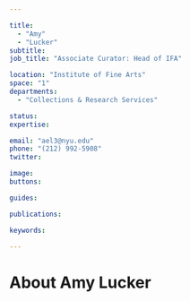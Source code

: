 ```yaml
---

title:
  - "Amy"
  - "Lucker"
subtitle: 
job_title: "Associate Curator: Head of IFA"

location: "Institute of Fine Arts"
space: "1"
departments:
  - "Collections & Research Services"

status: 
expertise:

email: "ael3@nyu.edu"
phone: "(212) 992-5908"
twitter: 

image: 
buttons:

guides:

publications:

keywords:

---
```


# About Amy Lucker



